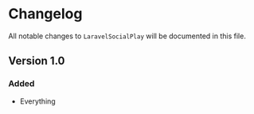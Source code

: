 # Changelog

All notable changes to `LaravelSocialPlay` will be documented in this file.

## Version 1.0

### Added
- Everything
